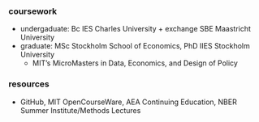  ### coursework
 - undergaduate: Bc IES Charles University + exchange SBE Maastricht University
 - graduate: MSc Stockholm School of Economics, PhD IIES Stockholm University
     - MIT’s MicroMasters in Data, Economics, and Design of Policy 

 ### resources
 - GitHub, MIT OpenCourseWare, AEA Continuing Education, NBER Summer Institute/Methods Lectures

